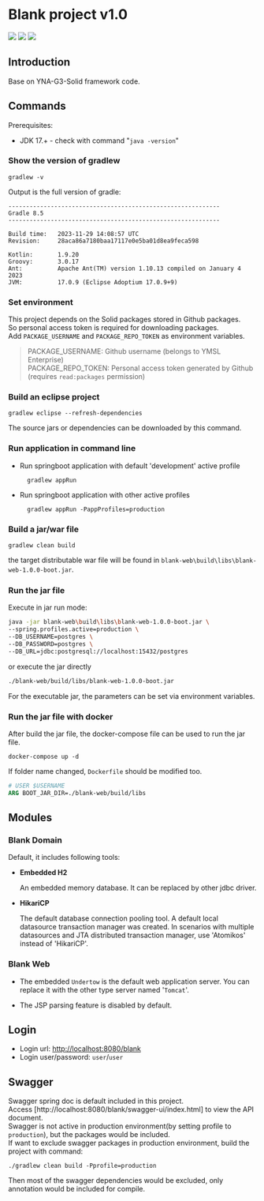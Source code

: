 Blank project v1.0
===
![][bg-jdk] ![][bg-springboot] ![][bg-gradle]

## Introduction
 Base on YNA-G3-Solid framework code.

## Commands

Prerequisites:

- JDK 17.+ - check with command "`java -version`"

### Show the version of gradlew

```shell 
gradlew -v
```
Output is the full version of gradle:

```text
------------------------------------------------------------
Gradle 8.5
------------------------------------------------------------

Build time:   2023-11-29 14:08:57 UTC
Revision:     28aca86a7180baa17117e0e5ba01d8ea9feca598

Kotlin:       1.9.20
Groovy:       3.0.17
Ant:          Apache Ant(TM) version 1.10.13 compiled on January 4 2023
JVM:          17.0.9 (Eclipse Adoptium 17.0.9+9)
```

### Set environment
This project depends on the Solid packages stored in Github packages.    
So personal access token is required for downloading packages.  
Add ```PACKAGE_USERNAME``` and ```PACKAGE_REPO_TOKEN``` as environment variables.  
> PACKAGE_USERNAME: Github username (belongs to YMSL Enterprise)  
> PACKAGE_REPO_TOKEN: Personal access token generated by Github (requires ```read:packages``` permission)

### Build an eclipse project

```shell
gradlew eclipse --refresh-dependencies
```
The source jars or dependencies can be downloaded by this command.  

### Run application in command line

- Run springboot application with default 'development' active profile

   ```shell
     gradlew appRun
   ```
- Run springboot application with other active profiles

   ```shell
     gradlew appRun -PappProfiles=production
   ```

### Build a jar/war file 

```shell
gradlew clean build
``` 

the target distributable war file will be found in `blank-web\build\libs\blank-web-1.0.0-boot.jar`.　　

### Run the jar file
Execute in jar run mode:

```bash
java -jar blank-web\build\libs\blank-web-1.0.0-boot.jar \ 
--spring.profiles.active=production \
--DB_USERNAME=postgres \
--DB_PASSWORD=postgres \
--DB_URL=jdbc:postgresql://localhost:15432/postgres
```
or execute the jar directly
``` bash
./blank-web/build/libs/blank-web-1.0.0-boot.jar
```
For the executable jar, the parameters can be set via environment variables.  

### Run the jar file with docker
After build the jar file, the docker-compose file can be used to run the jar file.  
```shell
docker-compose up -d
```
If folder name changed, `Dockerfile` should be modified too.  
``` Dockerfile
# USER $USERNAME
ARG BOOT_JAR_DIR=./blank-web/build/libs
```

## Modules 

### Blank Domain

Default, it includes following tools:

- **Embedded H2**
    
    An embedded memory database. It can be replaced by other jdbc driver.

- **HikariCP**

    The default database connection pooling tool. A default local datasource transaction manager
    was created. 
    In scenarios with multiple datasources and JTA distributed transaction manager, use 'Atomikos' instead of 'HikariCP'.

### Blank Web

- The embedded `Undertow` is the default web application server. You can
replace it with the other type server named '`Tomcat`'. 

- The JSP parsing feature is disabled by default.

## Login  
- Login url: [http://localhost:8080/blank](http://localhost:8080/blank)
- Login user/password: `user`/`user`

## Swagger
Swagger spring doc is default included in this project.  
Access [http://localhost:8080/blank/swagger-ui/index.html] to view the API document.  
Swagger is not active in production environment(by setting profile to `production`), but the packages would be included.  
If want to exclude swagger packages in production environment, build the project with command:  
```shell
./gradlew clean build -Pprofile=production
```
Then most of the swagger dependencies would be excluded, only annotation would be included for compile.  

[bg-jdk]: https://img.shields.io/badge/jdk-17-brightgreen.svg?style=flat&logo=java&color=information&labelColor=important
[bg-gradle]: https://img.shields.io/badge/gradle-8.4-information.svg?labelColor=blue
[bg-springboot]: https://img.shields.io/badge/springboot-3.2.0-information.svg?labelColor=9cf